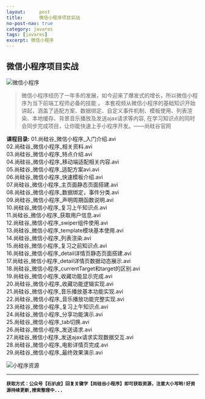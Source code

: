 ```yaml
---
layout:     post
title:      微信小程序项目实战
no-post-nav: true
category: javares
tags: [javares]
excerpt: 微信小程序
---
```



## 微信小程序项目实战
![微信小程序](https://upload-images.jianshu.io/upload_images/12555954-4ac44db9cabc1db1.png?imageMogr2/auto-orient/strip%7CimageView2/2/w/1240)
> 微信小程序经历了一年多的发展，如今迎来了爆发式的增长，所以微信小程序为当下前端工程师必备的技能 。
本套视频从微信小程序的基础知识开始讲起，涵盖了适配方案、数据绑定、自定义事件机制、模板使用、列表渲染、本地缓存、背景音乐播放及发送ajax请求等内容, 在学习知识点的同时会同步完成项目，让你能快速上手小程序开发。——尚硅谷官网

**课程目录:**
01.尚硅谷_微信小程序_入门介绍.avi<br/>
02.尚硅谷_微信小程序_相关资料.avi<br/>
03.尚硅谷_微信小程序_特点介绍.avi<br/>
04.尚硅谷_微信小程序_移动端适配相关内容.avi<br/>
05.尚硅谷_微信小程序_适配方案avi.avi<br/>
06.尚硅谷_微信小程序_快速模板介绍.avi<br/>
07.尚硅谷_微信小程序_主页面静态页面搭建.avi<br/>
08.尚硅谷_微信小程序_数据绑定，事件分类.avi<br/>
09.尚硅谷_微信小程序_声明周期函数说明.avi<br/>
10.尚硅谷_微信小程序_复习上午知识点.avi<br/>
11.尚硅谷_微信小程序_获取用户信息.avi<br/>
12.尚硅谷_微信小程序_swiper组件使用.avi<br/>
13.尚硅谷_微信小程序_template模块基本使用.avi<br/>
14.尚硅谷_微信小程序_列表渲染.avi<br/>
15.尚硅谷_微信小程序_复习之前知识点.avi<br/>
16.尚硅谷_微信小程序_detail详情页静态页面搭建.avi<br/>
17.尚硅谷_微信小程序_detail详情页数据动态展示.avi<br/>
18.尚硅谷_微信小程序_currentTarget和target的区别.avi<br/>
19.尚硅谷_微信小程序_收藏功能显示完成.avi<br/>
20.尚硅谷_微信小程序_收藏功能逻辑实现.avi<br/>
21.尚硅谷_微信小程序_音乐播放基本功能实现.avi<br/>
22.尚硅谷_微信小程序_音乐播放功能完整实现.avi<br/>
23.尚硅谷_微信小程序_复习上午知识点.avi<br/>
24.尚硅谷_微信小程序_分享功能演示.avi<br/>
25.尚硅谷_微信小程序_tab切换.avi<br/>
26.尚硅谷_微信小程序_发送请求.avi<br/>
27.尚硅谷_微信小程序_发送ajax请求实现数据交互.avi<br/>
28.尚硅谷_微信小程序_电影详情页完成.avi<br/>
29.尚硅谷_微信小程序_最终效果演示.avi<br/>

![小程序资源](https://upload-images.jianshu.io/upload_images/12555954-40a4d1bc9c44d86a.png?imageMogr2/auto-orient/strip%7CimageView2/2/w/1240)

---
**`获取方式：公众号【石扒皮】回复关键字【尚硅谷小程序】即可获取资源，注意大小写哟!好资源持续更新,搜索整理中...`**
